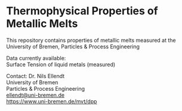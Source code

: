 # Thermophysical Properties of Metallic Melts
This repository contains properties of metallic melts measured at the University of Bremen, Particles & Process Engineering

Data currently available:<br>
Surface Tension of liquid metals (measured)

Contact:
Dr. Nils Ellendt <br>
University of Bremen<br>
Particles & Process Engineering<br>
ellendt@uni-bremen.de<br>
https://www.uni-bremen.de/mvt/dpp<br>
